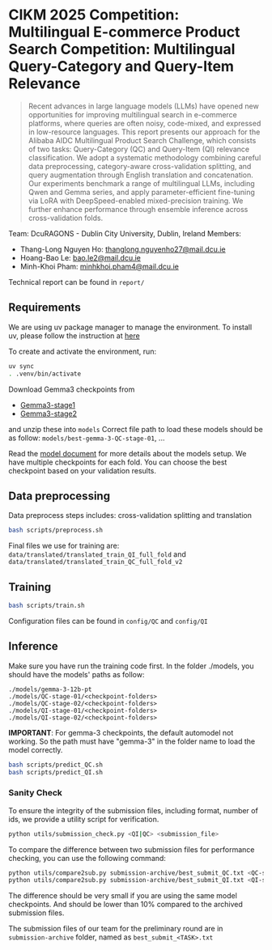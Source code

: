 # CIKM 2025 Competition: Multilingual E-commerce Product Search Competition: Multilingual Query-Category and Query-Item Relevance
> Recent advances in large language models (LLMs) have opened new opportunities for improving multilingual search in e-commerce platforms, where queries are often noisy, code-mixed, and expressed in low-resource languages. This report presents our approach for the Alibaba AIDC Multilingual Product Search Challenge, which consists of two tasks: Query-Category (QC) and Query-Item (QI) relevance classification. We adopt a systematic methodology combining careful data preprocessing, category-aware cross-validation splitting, and query augmentation through English translation and concatenation. Our experiments benchmark a range of multilingual LLMs, including Qwen and Gemma series, and apply parameter-efficient fine-tuning via LoRA with DeepSpeed-enabled mixed-precision training. We further enhance performance through ensemble inference across cross-validation folds. 


Team: DcuRAGONS - Dublin City University, Dublin, Ireland
Members:
- Thang-Long Nguyen Ho: thanglong.nguyenho27@mail.dcu.ie
- Hoang-Bao Le: bao.le2@mail.dcu.ie
- Minh-Khoi Pham: minhkhoi.pham4@mail.dcu.ie

Technical report can be found in `report/`

## Requirements
We are using uv package manager to manage the environment.
To install uv, please follow the instruction at [here](https://docs.astral.sh/uv/getting-started/installation/)

To create and activate the environment, run:
```bash
uv sync
. .venv/bin/activate
```

Download Gemma3 checkpoints from
- [Gemma3-stage1](https://drive.google.com/file/d/106hiq7s-7eSjVQRQKanf5aCetl6pJJ6d/view?usp=sharing)
- [Gemma3-stage2](https://drive.google.com/file/d/1Kk3VpQxg1j8cwjhzzElLqUfOEArW7WGa/view?usp=drive_link)

and unzip these into `models`
Correct file path to load these models should be as follow: `models/best-gemma-3-QC-stage-01`, ...


Read the [model document](models/README.md) for more details about the models setup. We have multiple checkpoints for each fold. You can choose the best checkpoint based on your validation results.


## Data preprocessing

Data preprocess steps includes: cross-validation splitting and translation

```bash
bash scripts/preprocess.sh
```
Final files we use for training are: `data/translated/translated_train_QI_full_fold` and `data/translated/translated_train_QC_full_fold_v2`


## Training

```bash
bash scripts/train.sh
```

Configuration files can be found in `config/QC` and `config/QI`

## Inference

Make sure you have run the training code first.
In the folder ./models, you should have the models' paths as follow:
```
./models/gemma-3-12b-pt 
./models/QC-stage-01/<checkpoint-folders>
./models/QC-stage-02/<checkpoint-folders>
./models/QI-stage-01/<checkpoint-folders>
./models/QI-stage-02/<checkpoint-folders>
```

**IMPORTANT**: For gemma-3 checkpoints, the default automodel not working. So the path must have "gemma-3" in the folder name to load the model correctly.


```bash
bash scripts/predict_QC.sh
bash scripts/predict_QI.sh
```

### Sanity Check 

To ensure the integrity of the submission files, including format, number of ids, we provide a utility script for verification. 

```bash
python utils/submission_check.py <QI|QC> <submission_file>
```

To compare the difference between two submission files for performance checking, you can use the following command:

```bash
python utils/compare2sub.py submission-archive/best_submit_QC.txt <QC-submission-file>
python utils/compare2sub.py submission-archive/best_submit_QI.txt <QI-submission-file>
```

The difference should be very small if you are using the same model checkpoints. And should be lower than 10% compared to the archived submission files.

The submission files of our team for the preliminary round are in `submission-archive` folder, named as `best_submit_<TASK>.txt`
